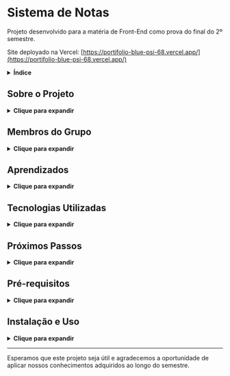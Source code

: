 # Sistema de Notas

Projeto desenvolvido para a matéria de Front-End como prova do final do 2º semestre.

Site deployado na Vercel: [https://portifolio-blue-psi-68.vercel.app/](https://portifolio-blue-psi-68.vercel.app/)

<details>
  <summary><strong>Índice</strong></summary>

- [Sobre o Projeto](#sobre-o-projeto)
- [Membros do Grupo](#membros-do-grupo)
- [Aprendizados](#aprendizados)
- [Tecnologias Utilizadas](#tecnologias-utilizadas)
- [Próximos Passos](#próximos-passos)
- [Pré-requisitos](#pré-requisitos)
- [Instalação e Uso](#instalação-e-uso)


</details>

## Sobre o Projeto

<details>
  <summary><strong>Clique para expandir</strong></summary>

O **Sistema de Notas** é uma aplicação web que permite visualizar e gerenciar notas de provas dos participantes. Foi desenvolvido como parte da avaliação final da disciplina de Front-End no 2º semestre.

### Funcionalidades

- Visualização de notas por nome, prova e matéria.
- Cadastro de novas notas.
- Edição e exclusão de notas existentes.
- Interface responsiva para dispositivos móveis.

</details>

## Membros do Grupo

<details>
  <summary><strong>Clique para expandir</strong></summary>

Os seguintes membros contribuíram para este projeto:

- Marcos Vinicius 557252
- Richardy Borges 557883
- Henrique Izzi 555413
- Pedro Bergara 556639
- Arthur Ramos dos Santos 558798

</details>

## Aprendizados

<details>
  <summary><strong>Clique para expandir</strong></summary>

Durante o desenvolvimento deste projeto, aprendemos muito sobre:

- **Desenvolvimento Front-End**: Aprofundamos nossos conhecimentos em React e Next.js, criando componentes reutilizáveis e gerenciando estados complexos.
- **Responsividade**: Aprendemos a utilizar o Tailwind CSS para criar layouts responsivos e reutilização de classes.
- **Colaboração em Equipe**: Trabalhamos em conjunto, dividindo tarefas e integrando nossas partes do código de forma coesa.
- **Integração com APIs**: Implementamos chamadas para APIs para manipulação de dados, incluindo operações de CRUD (Create, Read, Update, Delete).
- **Gerenciamento de Estado**: Utilizamos hooks como `useState` e `useEffect` para controlar o fluxo de dados na aplicação.

</details>

## Tecnologias Utilizadas

<details>
  <summary><strong>Clique para expandir</strong></summary>

- **Next.js**: Framework React para desenvolvimento de aplicações web.
- **React**: Biblioteca JavaScript para criação de interfaces de usuário.
- **TypeScript**: Superset do JavaScript que adiciona tipagem estática ao código.
- **Tailwind CSS**: Framework CSS utilitário para estilização rápida e responsiva.
- **Vercel**: Plataforma de deploy para aplicações front-end.
- **React Icons**: Biblioteca de ícones para React.
- **API Fetch**: Para comunicação com o backend e manipulação de dados.

</details>

## Próximos Passos

<details>
  <summary><strong>Clique para expandir</strong></summary>

Pretendemos continuar adicionando funcionalidades ao sistema mesmo após a entrega da prova, para aprimoramento pessoal.

### Principais funcionalidades a serem adicionadas

- **Integração com Banco de Dados**: Adicionar comunicação com um banco de dados para permitir a utilização completa do CRUD, já que o Vercel não permite manipulação de dados persistentes nativamente.
- **Sistema de Autenticação**: Implementar um sistema de autenticação para manipular os dados, adicionando uma camada de segurança à aplicação.
- **Melhoria na Interface de Mensagens**: Aperfeiçoar a interface de mensagens para melhorar a experiência do usuário.

</details>

## Pré-requisitos

<details>
  <summary><strong>Clique para expandir</strong></summary>

- **Node.js** (versão 14 ou superior)
- **npm**

</details>

## Instalação e Uso

<details>
  <summary><strong>Clique para expandir</strong></summary>

Siga os passos abaixo para executar o projeto localmente:

1. **Clone o repositório**

    ```bash
    git clone marcos3777/CP3_FRONT_RepositorioNotasFIAP.gi
    ```

2. **Navegue até o diretório do projeto**

    ```bash
    cd portifolio
    ```

3. **Instale as dependências**

    ```bash
    npm install
    ```

4. **Inicie o servidor de desenvolvimento**

    ```bash
    npm run dev
    ```

5. **Acesse a aplicação**

    Abra o navegador e acesse `http://localhost:3000`

</details>


---

Esperamos que este projeto seja útil e agradecemos a oportunidade de aplicar nossos conhecimentos adquiridos ao longo do semestre.

